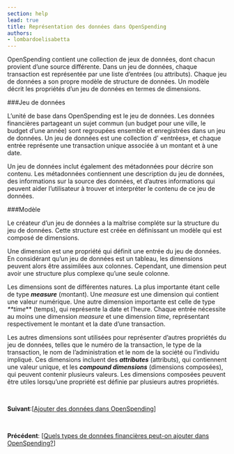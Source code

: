 ```yaml
---
section: help
lead: true
title: Représentation des données dans OpenSpending
authors:
- lombardoelisabetta
---
```

OpenSpending contient une collection de jeux de données, dont chacun provient d’une source différente. Dans un jeu de données, chaque transaction est représentée par une liste d’entrées (ou attributs). Chaque jeu de données a son propre modèle de structure de données. Un modèle décrit les propriétés d’un jeu de données en termes de dimensions.

###Jeu de données

L’unité de base dans OpenSpending est le jeu de données. Les données financières partageant un sujet commun (un budget pour une ville, le budget d’une année) sont regroupées ensemble et enregistrées dans un jeu de données. Un jeu de données est une collection d’ «entrées», et chaque entrée représente une transaction unique associée à un montant et à une date.

Un jeu de données inclut également des métadonnées pour décrire son contenu. Les métadonnées contiennent une description du jeu de données, des informations sur la source des données, et d’autres informations qui peuvent aider l’utilisateur à trouver et interpréter le contenu de ce jeu de données.

###Modèle

Le créateur d’un jeu de données a la maîtrise compléte sur la structure du jeu de données. Cette structure est créée en définissant un modèle qui est composé de dimensions.

Une dimension est une propriété qui définit une entrée du jeu de données. En considérant qu’un jeu de données est un tableau, les dimensions peuvent alors être assimilées aux colonnes. Cependant, une dimension peut avoir une structure plus complexe qu’une seule colonne.

Les dimensions sont de différentes natures. La plus importante étant celle de type _**measure**_ (montant). Une _measure_ est une dimension qui contient une valeur numérique. Une autre dimension importante est celle de type _**time_** (temps), qui représente la date et l’heure. Chaque entrée nécessite au moins une dimension _measure_ et une dimension _time_, représentant respectivement le montant et la date d’une transaction.

Les autres dimensions sont utilisées pour représenter d’autres propriétés du jeu de données, telles que le numéro de la transaction, le type de la transaction, le nom de l’administration et le nom de la société ou l’individu impliqué. Ces dimensions incluent des _**attributes**_ (attributs), qui contiennent une valeur unique, et les _**compound dimensions**_ (dimensions composées), qui peuvent contenir plusieurs valeurs. Les dimensions composées peuvent être utiles lorsqu’une propriété est définie par plusieurs autres propriétés.

&nbsp;

**Suivant**:[<a href="./ajouter-des-donnees-dans-openspending/">Ajouter des données dans OpenSpending</a>]

&nbsp;

**Précédent**: [<a href="./quels-types-de-donnees-financieres-peut-on-ajouter-dans-openspending/">Quels types de données financières peut-on ajouter dans OpenSpending?</a>]
